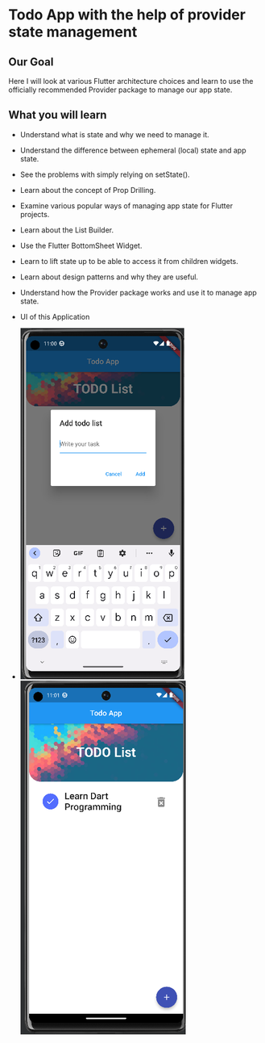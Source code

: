 # Todo App with the help of provider state management 

## Our Goal
Here I will look at various Flutter architecture choices and learn to use the officially recommended Provider package to manage our app state.

## What you will learn

- Understand what is state and why we need to manage it.
- Understand the difference between ephemeral (local) state and app state.
- See the problems with simply relying on setState().
- Learn about the concept of Prop Drilling.
- Examine various popular ways of managing app state for Flutter projects.
- Learn about the List Builder.
- Use the Flutter BottomSheet Widget.
- Learn to lift state up to be able to access it from children widgets.
- Learn about design patterns and why they are useful.
- Understand how the Provider package works and use it to manage app state.

- UI of this Application
-  ![End Banner](https://github.com/SouravBarman001/Flutter-Todo-App/blob/main/images/todo1.png)
![End Banner](https://github.com/SouravBarman001/Flutter-Todo-App/blob/main/images/todo2.png)
 
